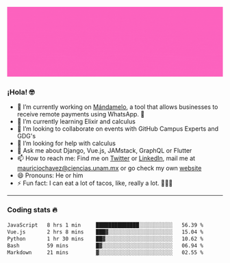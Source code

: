 ![Banner](banner.gif)

### ¡Hola! 🤓

- 🔭 I’m currently working on [Mándamelo](https://www.mandamelo.com.mx/), a tool that allows businesses to receive remote payments using WhatsApp. 🤖
- 🌱 I’m currently learning Elixir and calculus
- 👯 I’m looking to collaborate on events with GitHub Campus Experts and GDG's
- 🤔 I’m looking for help with calculus
- 💬 Ask me about Django, Vue.js, JAMstack, GraphQL or Flutter
- 📫 How to reach me: Find me on [Twitter](https://twitter.com/ultr4nerd) or [LinkedIn](https://www.linkedin.com/in/mauricio-chávez-olea-4b46b7147/), mail me at [mauriciochavez@ciencias.unam.mx](mailto:mauriciochavez@ciencias.unam.mx) or go check my own [website](mauriciochavez.surge.sh)
- 😄 Pronouns: He or him
- ⚡ Fun fact: I can eat a lot of tacos, like, really a lot. 🌮🌮🌮
<!-- 🎙️ I'm releasing weekly episodes on my podcast ["Un Podcast Junior"](https://anchor.fm/un-podcast-junior)-->

---

### Coding stats 🔥

<!--START_SECTION:waka-->
```text
JavaScript   8 hrs 1 min     ██████████████░░░░░░░░░░░   56.39 % 
Vue.js       2 hrs 8 mins    ███▓░░░░░░░░░░░░░░░░░░░░░   15.04 % 
Python       1 hr 30 mins    ██▓░░░░░░░░░░░░░░░░░░░░░░   10.62 % 
Bash         59 mins         █▓░░░░░░░░░░░░░░░░░░░░░░░   06.94 % 
Markdown     21 mins         ▓░░░░░░░░░░░░░░░░░░░░░░░░   02.55 % 
```
<!--END_SECTION:waka-->
